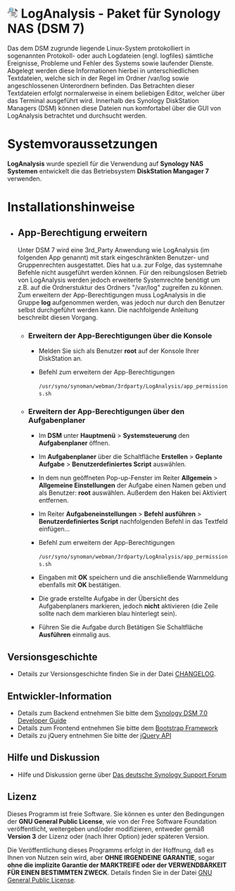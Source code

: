 
# ![Package icon](/package/ui/images/logo_24.png) LogAnalysis - Paket für Synology NAS (DSM 7)
Das dem DSM zugrunde liegende Linux-System protokolliert in sogenannten Protokoll- oder auch Logdateien (engl. logfiles) sämtliche Ereignisse, Probleme und Fehler des Systems sowie laufender Dienste. Abgelegt werden diese Informationen hierbei in unterschiedlichen Textdateien, welche sich in der Regel im Ordner /var/log sowie angeschlossenen Unterordnern befinden. Das Betrachten dieser Textdateien erfolgt normalerweise in einem beliebigen Editor, welcher über das Terminal ausgeführt wird. Innerhalb des Synology DiskStation Managers (DSM) können diese Dateien nun komfortabel über die GUI von LogAnalysis betrachtet und durchsucht werden.

# Systemvoraussetzungen
**LogAnalysis** wurde speziell für die Verwendung auf **Synology NAS Systemen** entwickelt die das Betriebsystem **DiskStation Mangager 7** verwenden.

# Installationshinweise
  - ## App-Berechtigung erweitern
    Unter DSM 7 wird eine 3rd_Party Anwendung wie LogAnalysis (im folgenden App genannt) mit stark eingeschränkten Benutzer- und Gruppenrechten ausgestattet. Dies hat u.a. zur Folge, das systemnahe Befehle nicht ausgeführt werden können. Für den reibungslosen Betrieb von LogAnalysis werden jedoch erweiterte Systemrechte benötigt um z.B. auf die Ordnerstuktur des Ordners "/var/log" zugreifen zu können. Zum erweitern der App-Berechtigungen muss LogAnalysis in die Gruppe **log** aufgenommen werden, was jedoch nur durch den Benutzer selbst durchgeführt werden kann. Die nachfolgende Anleitung beschreibt diesen Vorgang.

    - ### Erweitern der App-Berechtigungen über die Konsole

      - Melden Sie sich als Benutzer **root** auf der Konsole Ihrer DiskStation an.
      - Befehl zum erweitern der App-Berechtigungen

        `/usr/syno/synoman/webman/3rdparty/LogAnalysis/app_permissions.sh`
 
    - ### Erweitern der App-Berechtigungen über den Aufgabenplaner

      - Im **DSM** unter **Hauptmenü** > **Systemsteuerung** den **Aufgabenplaner** öffnen.
      - Im **Aufgabenplaner** über die Schaltfläche **Erstellen** > **Geplante Aufgabe** > **Benutzerdefiniertes Script** auswählen.
      - In dem nun geöffneten Pop-up-Fenster im Reiter **Allgemein** > **Allgemeine Einstellungen** der Aufgabe einen Namen geben und als Benutzer: **root** auswählen. Außerdem den Haken bei Aktiviert entfernen.
      - Im Reiter **Aufgabeneinstellungen** > **Befehl ausführen** > **Benutzerdefiniertes Script** nachfolgenden Befehl in das Textfeld einfügen...
      - Befehl zum erweitern der App-Berechtigungen

        `/usr/syno/synoman/webman/3rdparty/LogAnalysis/app_permissions.sh`
   
      - Eingaben mit **OK** speichern und die anschließende Warnmeldung ebenfalls mit **OK** bestätigen.
      - Die grade erstellte Aufgabe in der Übersicht des Aufgabenplaners markieren, jedoch **nicht** aktivieren (die Zeile sollte nach dem markieren blau hinterlegt sein).
      - Führen Sie die Aufgabe durch Betätigen Sie Schaltfläche **Ausführen** einmalig aus.

## Versionsgeschichte
- Details zur Versionsgeschichte finden Sie in der Datei [CHANGELOG](CHANGELOG).

## Entwickler-Information
- Details zum Backend entnehmen Sie bitte dem [Synology DSM 7.0 Developer Guide](https://help.synology.com/developer-guide/)
- Details zum Frontend entnehmen Sie bitte dem [Bootstrap Framework](https://getbootstrap.com/)
- Details zu jQuery entnehmen Sie bitte der [jQuery API](https://api.jquery.com/)

## Hilfe und Diskussion
- Hilfe und Diskussion gerne über [Das deutsche Synology Support Forum](https://www.synology-forum.de/threads/loganalysis-gui-zum-betrachten-und-durchsuchen-von-var-log.107180/) 

## Lizenz
Dieses Programm ist freie Software. Sie können es unter den Bedingungen der **GNU General Public License**, wie von der Free Software Foundation veröffentlicht, weitergeben und/oder modifizieren, entweder gemäß **Version 3** der Lizenz oder (nach Ihrer Option) jeder späteren Version.

Die Veröffentlichung dieses Programms erfolgt in der Hoffnung, daß es Ihnen von Nutzen sein wird, aber **OHNE IRGENDEINE GARANTIE**, sogar **ohne die implizite Garantie der MARKTREIFE oder der VERWENDBARKEIT FÜR EINEN BESTIMMTEN ZWECK**. Details finden Sie in der Datei [GNU General Public License](LICENSE).